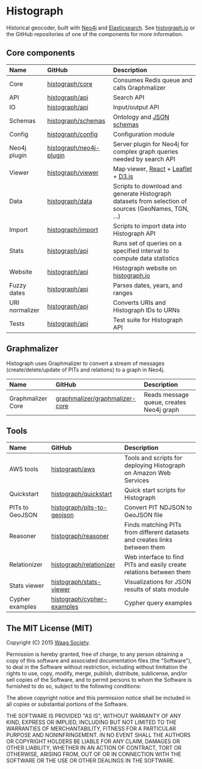 # Histograph

Historical geocoder, built with [Neo4j](http://neo4j.com/) and [Elasticsearch](https://www.elastic.co/products/elasticsearch). See [histograph.io](http://histograph.io/) or the GitHub repositories of one of the components for more information.

## Core components

| Name           | GitHub                                                                | Description
|:---------------|:----------------------------------------------------------------------|:-------------------------------------------------------------
| Core           | [histograph/core](https://github.com/histograph/core)                 | Consumes Redis queue and calls Graphmalizer
| API            | [histograph/api](https://github.com/histograph/api)                   | Search API
| IO             | [histograph/api](https://github.com/histograph/io)                    | Input/output API
| Schemas        | [histograph/schemas](https://github.com/histograph/schemas)           | Ontology and [JSON schemas](http://json-schema.org/)
| Config         | [histograph/config](https://github.com/histograph/config)             | Configuration module
| Neo4j plugin   | [histograph/neo4j-plugin](https://github.com/histograph/neo4j-plugin) | Server plugin for Neo4j for complex graph queries needed by search API
| Viewer         | [histograph/viewer](https://github.com/histograph/viewer)             | Map viewer, [React](http://facebook.github.io/react/) + [Leaflet](http://leafletjs.com/) + [D3.js](http://d3js.org/)
| Data           | [histograph/data](https://github.com/histograph/data)                 | Scripts to download and generate Histograph datasets from selection of sources (GeoNames, TGN, ...)
| Import         | [histograph/import](https://github.com/histograph/import)             | Scripts to import data into Histograph API
| Stats          | [histograph/api](https://github.com/histograph/stats)                 | Runs set of queries on a specified interval to compute data statistics
| Website        | [histograph/api](https://github.com/histograph/histograph.github.io)  | Histograph website on [histograph.io](http://histograph.io)
| Fuzzy dates    | [histograph/api](https://github.com/histograph/fuzzy-dates)           | Parses dates, years, and ranges
| URI normalizer | [histograph/api](https://github.com/histograph/uri-normalizer)        | Converts URIs and Histograph IDs to URNs
| Tests          | [histograph/api](https://github.com/histograph/tests)                 | Test suite for Histograph API

## Graphmalizer

Histograph uses Graphmalizer to convert a stream of messages (create/delete/update of PITs and relations) to a graph in Neo4j.

| Name              | GitHub                                                                              | Description
|:------------------|:------------------------------------------------------------------------------------|:-------------------------------------------------------------
| Graphmalizer Core | [graphmalizer/graphmalizer-core](https://github.com/graphmalizer/graphmalizer-core) | Reads message queue, creates Neo4j graph

## Tools

| Name            | GitHub                                                                      | Description
|:----------------|:----------------------------------------------------------------------------|:--------------------------------------------------------------------
| AWS tools       | [histograph/aws](https://github.com/histograph/aws)                         | Tools and scripts for deploying Histograph on Amazon Web Services
| Quickstart      | [histograph/quickstart](https://github.com/histograph/quickstart)           | Quick start scripts for Histograph
| PITs to GeoJSON | [histograph/pits-to-geojson](https://github.com/histograph/pits-to-geojson) | Convert PIT NDJSON to GeoJSON file
| Reasoner        | [histograph/reasoner](https://github.com/histograph/reasoner)               | Finds matching PITs from different datasets and creates links between them
| Relationizer    | [histograph/relationizer](https://github.com/histograph/relationizer)       | Web interface to find PITs and easily create relations between them
| Stats viewer    | [histograph/stats-viewer](https://github.com/histograph/stats-viewer)       | Visualizations for JSON results of stats module
| Cypher examples | [histograph/cypher-examples](https://github.com/histograph/cypher-examples) | Cypher query examples

## The MIT License (MIT)

Copyright (C) 2015 [Waag Society](http://waag.org).

Permission is hereby granted, free of charge, to any person obtaining a copy
of this software and associated documentation files (the "Software"), to deal
in the Software without restriction, including without limitation the rights
to use, copy, modify, merge, publish, distribute, sublicense, and/or sell
copies of the Software, and to permit persons to whom the Software is
furnished to do so, subject to the following conditions:

The above copyright notice and this permission notice shall be included in
all copies or substantial portions of the Software.

THE SOFTWARE IS PROVIDED "AS IS", WITHOUT WARRANTY OF ANY KIND, EXPRESS OR
IMPLIED, INCLUDING BUT NOT LIMITED TO THE WARRANTIES OF MERCHANTABILITY,
FITNESS FOR A PARTICULAR PURPOSE AND NONINFRINGEMENT. IN NO EVENT SHALL THE
AUTHORS OR COPYRIGHT HOLDERS BE LIABLE FOR ANY CLAIM, DAMAGES OR OTHER
LIABILITY, WHETHER IN AN ACTION OF CONTRACT, TORT OR OTHERWISE, ARISING FROM,
OUT OF OR IN CONNECTION WITH THE SOFTWARE OR THE USE OR OTHER DEALINGS IN
THE SOFTWARE.
